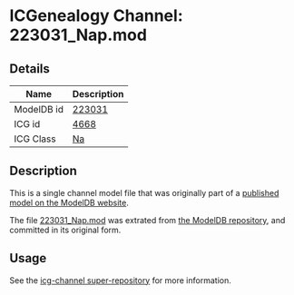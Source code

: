 # ICGenealogy Channel: 223031\_Nap.mod

## Details

Name | Description
---- | -----------
ModelDB id | [223031](http://senselab.med.yale.edu/ModelDB/ShowModel.cshtml?model=223031)
ICG id | [4668](http://icg.neurotheory.ox.ac.uk/channels/2/4668)
ICG Class | [Na](http://icg.neurotheory.ox.ac.uk/channels/2)

## Description

This is a single channel model file that was originally part of a [published model on the ModelDB website](http://senselab.med.yale.edu/mModelDB/ShowModel.cshtml?model=223031).

The file [223031\_Nap.mod](223031_Nap.mod) was extrated from [the ModelDB repository](http://senselab.med.yale.edu/ModelDB/ShowModel.cshtml?model=223031), and committed in its original form.

## Usage

See the [icg-channel super-repository](https://github.com/icgenealogy/icg-channels) for more information.